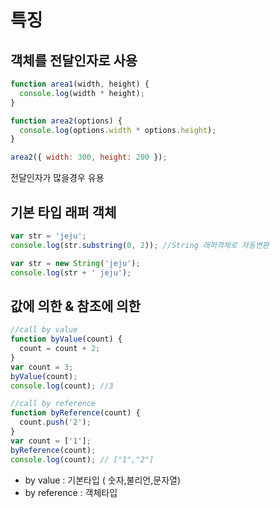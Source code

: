 # 특징

## 객체를 전달인자로 사용

```js
function area1(width, height) {
  console.log(width * height);
}

function area2(options) {
  console.log(options.width * options.height);
}

area2({ width: 300, height: 200 });
```

전달인자가 많을경우 유용

## 기본 타입 래퍼 객체

```js
var str = 'jeju';
console.log(str.substring(0, 2)); //String 래퍼객체로 자동변환

var str = new String('jeju');
console.log(str + ' jeju');
```

## 값에 의한 & 참조에 의한

```js
//call by value
function byValue(count) {
  count = count + 2;
}
var count = 3;
byValue(count);
console.log(count); //3

//call by reference
function byReference(count) {
  count.push('2');
}
var count = ['1'];
byReference(count);
console.log(count); // ["1","2"]
```

- by value : 기본타입 ( 숫자,불리언,문자열)
- by reference : 객체타입
